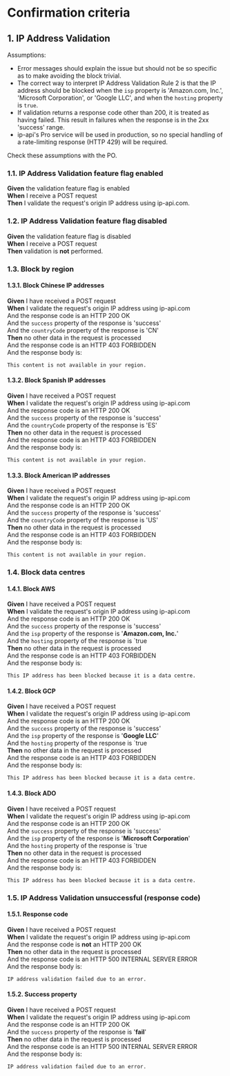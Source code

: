 Confirmation criteria
=====================

## 1. IP Address Validation

Assumptions:

* Error messages should explain the issue but should not be so specific as to make avoiding the block trivial.
* The correct way to interpret IP Address Validation Rule 2 is that the IP address should be blocked when the `isp` property is 'Amazon.com, Inc.', 'Microsoft Corporation', or 'Google LLC', and when the `hosting` property is `true`.
* If validation returns a response code other than 200, it is treated as having failed. This result in failures when the response is in the 2xx 'success' range.
* ip-api's Pro service will be used in production, so no special handling of a rate-limiting response (HTTP 429) will be required.

Check these assumptions with the PO.

### 1.1. IP Address Validation feature flag enabled

**Given** the validation feature flag is enabled \
**When** I receive a POST request \
**Then** I validate the request's origin IP address using ip-api.com.

### 1.2. IP Address Validation feature flag disabled

**Given** the validation feature flag is disabled \
**When** I receive a POST request \
**Then** validation is **not** performed.


### 1.3. Block by region

#### 1.3.1. Block Chinese IP addresses

**Given** I have received a POST request \
**When** I validate the request's origin IP address using ip-api.com \
And the response code is an HTTP 200 OK \
And the `success` property of the response is 'success' \
And the `countryCode` property of the response is 'CN' \
**Then** no other data in the request is processed \
And the response code is an HTTP 403 FORBIDDEN \
And the response body is:

    This content is not available in your region.

#### 1.3.2. Block Spanish IP addresses

**Given** I have received a POST request \
**When** I validate the request's origin IP address using ip-api.com \
And the response code is an HTTP 200 OK \
And the `success` property of the response is 'success' \
And the `countryCode` property of the response is 'ES' \
**Then** no other data in the request is processed \
And the response code is an HTTP 403 FORBIDDEN \
And the response body is:

    This content is not available in your region.

#### 1.3.3. Block American IP addresses

**Given** I have received a POST request \
**When** I validate the request's origin IP address using ip-api.com \
And the response code is an HTTP 200 OK \
And the `success` property of the response is 'success' \
And the `countryCode` property of the response is 'US' \
**Then** no other data in the request is processed \
And the response code is an HTTP 403 FORBIDDEN \
And the response body is:

    This content is not available in your region.


### 1.4. Block data centres

#### 1.4.1. Block AWS

**Given** I have received a POST request \
**When** I validate the request's origin IP address using ip-api.com \
And the response code is an HTTP 200 OK \
And the `success` property of the response is 'success' \
And the `isp` property of the response is '**Amazon.com, Inc.**' \
And the `hosting` property of the response is `true \
**Then** no other data in the request is processed \
And the response code is an HTTP 403 FORBIDDEN \
And the response body is:

    This IP address has been blocked because it is a data centre.

#### 1.4.2. Block GCP

**Given** I have received a POST request \
**When** I validate the request's origin IP address using ip-api.com \
And the response code is an HTTP 200 OK \
And the `success` property of the response is 'success' \
And the `isp` property of the response is '**Google LLC**' \
And the `hosting` property of the response is `true \
**Then** no other data in the request is processed \
And the response code is an HTTP 403 FORBIDDEN \
And the response body is:

    This IP address has been blocked because it is a data centre.

#### 1.4.3. Block ADO

**Given** I have received a POST request \
**When** I validate the request's origin IP address using ip-api.com \
And the response code is an HTTP 200 OK \
And the `success` property of the response is 'success' \
And the `isp` property of the response is '**Microsoft Corporation**' \
And the `hosting` property of the response is `true \
**Then** no other data in the request is processed \
And the response code is an HTTP 403 FORBIDDEN \
And the response body is:

    This IP address has been blocked because it is a data centre.


### 1.5. IP Address Validation unsuccessful (response code)

#### 1.5.1. Response code

**Given** I have received a POST request \
**When** I validate the request's origin IP address using ip-api.com \
And the response code is **not** an HTTP 200 OK \
**Then** no other data in the request is processed \
And the response code is an HTTP 500 INTERNAL SERVER ERROR \
And the response body is:

    IP address validation failed due to an error.

#### 1.5.2. Success property

**Given** I have received a POST request \
**When** I validate the request's origin IP address using ip-api.com \
And the response code is an HTTP 200 OK \
And the `success` property of the response is '**fail**' \
**Then** no other data in the request is processed \
And the response code is an HTTP 500 INTERNAL SERVER ERROR \
And the response body is:

    IP address validation failed due to an error.
